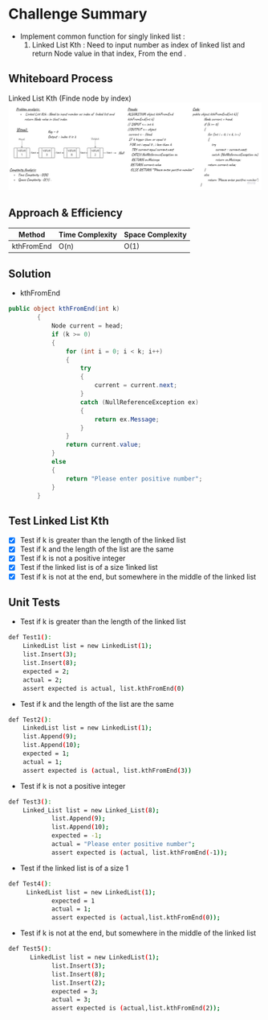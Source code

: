 # Challenge Summary
<!-- Description of the challenge -->
- Implement common function for singly linked list :
    1. Linked List Kth : Need to input number as index of  linked list and return Node value in that index, From the end . 
## Whiteboard Process
<!-- Embedded whiteboard image -->
Linked List Kth (Finde node by index)
![LinkedListKth](./img/LinkedListKth.jpg)

## Approach & Efficiency
<!-- What approach did you take? Why? What is the Big O space/time for this approach? -->
| Method    | Time Complexity |Space Complexity|
|-----------|-----------------|----------------|
| kthFromEnd| O(n)            | O(1)           |

## Solution
<!-- Show how to run your code, and examples of it in action -->
- kthFromEnd

```C#
public object kthFromEnd(int k)
        {
            Node current = head;
            if (k >= 0)
            {
                for (int i = 0; i < k; i++)
                {
                    try
                    {
                        current = current.next;
                    }
                    catch (NullReferenceException ex)
                    {
                        return ex.Message;
                    }
                }
                return current.value;
            }
            else
            {
                return "Please enter positive number";
            }
        }
```

## Test Linked List Kth

- [x] Test if k is greater than the length of the linked list
- [x] Test if k and the length of the list are the same
- [x] Test if k is not a positive integer
- [x] Test if the linked list is of a size 1inked list
- [x] Test if k is not at the end, but somewhere in the middle of the linked list

## Unit Tests

- Test if k is greater than the length of the linked list

```bash
def Test1():
    LinkedList list = new LinkedList(1);
    list.Insert(3);
    list.Insert(8);
    expected = 2;
    actual = 2;
    assert expected is actual, list.kthFromEnd(0)
```
- Test if k and the length of the list are the same

```bash
def Test2():
    LinkedList list = new LinkedList(1);
    list.Append(9);
    list.Append(10);
    expected = 1;
    actual = 1;
    assert expected is (actual, list.kthFromEnd(3))
```

- Test if k is not a positive integer

```bash
def Test3():
    Linked_List list = new Linked_List(8);
            list.Append(9);
            list.Append(10);
            expected = -1;
            actual = "Please enter positive number";
            assert expected is (actual, list.kthFromEnd(-1));
```
- Test if the linked list is of a size 1

```bash
def Test4():
     LinkedList list = new LinkedList(1);
            expected = 1
            actual = 1;
            assert expected is (actual,list.kthFromEnd(0));
```

- Test if k is not at the end, but somewhere in the middle of the linked list

```bash
def Test5():
      LinkedList list = new LinkedList(1);
            list.Insert(3);
            list.Insert(8);
            list.Insert(2);
            expected = 3;
            actual = 3;
            assert expected is (actual,list.kthFromEnd(2));
```